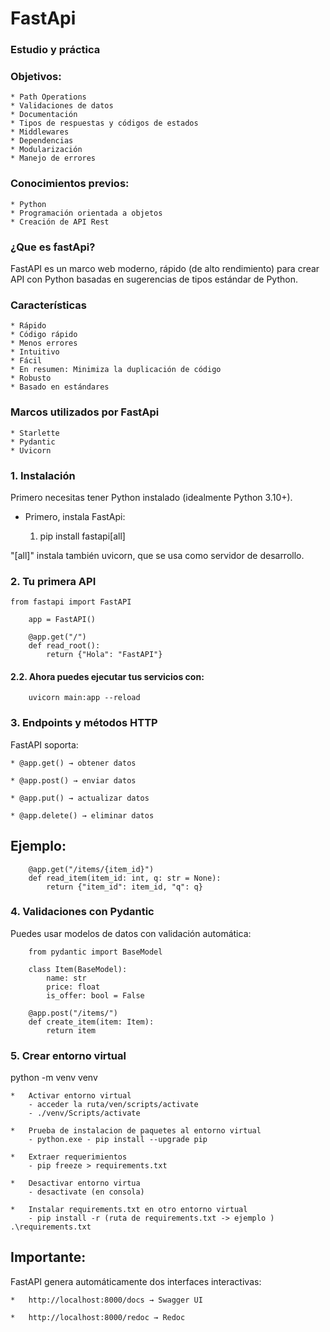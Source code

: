 # FastApi

### Estudio y práctica 

### Objetivos: 
    * Path Operations
    * Validaciones de datos
    * Documentación
    * Tipos de respuestas y códigos de estados
    * Middlewares
    * Dependencias
    * Modularización
    * Manejo de errores  

### Conocimientos previos: 
    * Python
    * Programación orientada a objetos
    * Creación de API Rest      

### ¿Que es fastApi?
FastAPI es un marco web moderno, rápido (de alto rendimiento) para crear API con Python basadas en sugerencias de tipos estándar de Python.

### Características
    * Rápido
    * Código rápido
    * Menos errores
    * Intuitivo
    * Fácil
    * En resumen: Minimiza la duplicación de código
    * Robusto
    * Basado en estándares

### Marcos utilizados por FastApi
    * Starlette
    * Pydantic
    * Uvicorn

### 1. Instalación
Primero necesitas tener Python instalado (idealmente Python 3.10+).
- Primero, instala FastApi:

    1. pip install fastapi[all]

"[all]" instala también uvicorn, que se usa como servidor de desarrollo.

### 2. Tu primera API

```
from fastapi import FastAPI

    app = FastAPI()

    @app.get("/")
    def read_root():
        return {"Hola": "FastAPI"}
```

#### 2.2. Ahora puedes ejecutar tus servicios con:
```
    uvicorn main:app --reload
```
### 3. Endpoints y métodos HTTP
FastAPI soporta:    

    * @app.get() → obtener datos

    * @app.post() → enviar datos

    * @app.put() → actualizar datos

    * @app.delete() → eliminar datos

## Ejemplo:
```
    @app.get("/items/{item_id}")
    def read_item(item_id: int, q: str = None):
        return {"item_id": item_id, "q": q}
```

### 4. Validaciones con Pydantic
Puedes usar modelos de datos con validación automática:
```
    from pydantic import BaseModel

    class Item(BaseModel):
        name: str
        price: float
        is_offer: bool = False

    @app.post("/items/")
    def create_item(item: Item):
        return item
```
### 5. Crear entorno virtual

python -m venv venv

    *   Activar entorno virtual
        - acceder la ruta/ven/scripts/activate
        - ./venv/Scripts/activate

    *   Prueba de instalacion de paquetes al entorno virtual
        - python.exe - pip install --upgrade pip

    *   Extraer requerimientos
        - pip freeze > requirements.txt

    *   Desactivar entorno virtua
        - desactivate (en consola)

    *   Instalar requirements.txt en otro entorno virtual
        - pip install -r (ruta de requirements.txt -> ejemplo ) .\requirements.txt

## Importante:
FastAPI genera automáticamente dos interfaces interactivas:
    
    *   http://localhost:8000/docs → Swagger UI

    *   http://localhost:8000/redoc → Redoc
